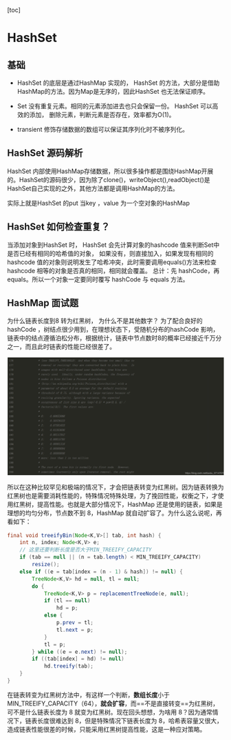 [toc]


# HashSet

## 基础


* HashSet 的底层是通过HashMap 实现的， HashSet 的方法，大部分是借助HashMap的方法。因为Map是无序的，因此HashSet 也无法保证顺序。

* Set 没有重复元素。相同的元素添加进去也只会保留一份。 HashSet 可以高效的添加， 删除元素，判断元素是否存在，效率都为O(1)。
* transient 修饰存储数据的数组可以保证其序列化时不被序列化。


## HashSet 源码解析
HashSet 内部使用HashMap存储数据，所以很多操作都是围绕HashMap开展的。HashSet的源码很少，因为除了clone()，writeObject(),readObject()是HashSet自己实现的之外，其他方法都是调用HashMap的方法。

实际上就是HashSet 的put 当key ，value 为一个空对象的HashMap



## HashSet 如何检查重复？
当添加对象到HashSet 时， HashSet 会先计算对象的hashcode 值来判断Set中是否已经有相同的哈希值的对象， 如果没有，则直接加入，如果发现有相同的hashcode 值的对象则说明发生了哈希冲突，此时需要调用equals()方法来检查hashcode 相等的对象是否真的相同，相同就会覆盖。
总计：先 hashCode，再 equals。所以一个对象一定要同时覆写 hashCode 与 equals 方法。




## HashMap 面试题

为什么链表长度到8 转为红黑树， 为什么不是其他数字？ 为了配合良好的hashCode ，树结点很少用到，在理想状态下，受随机分布的hashCode 影响，链表中的结点遵循泊松分布，根据统计，链表中节点数时8的概率已经接近千万分之一，而且此时链表的性能已经很差了。

![](images/2021-04-29-11-29-24.png)

所以在这种比较罕见和极端的情况下，才会把链表转变为红黑树。因为链表转换为红黑树也是需要消耗性能的，特殊情况特殊处理，为了挽回性能，权衡之下，才使用红黑树，提高性能。也就是大部分情况下，HashMap 还是使用的链表，如果是理想的均匀分布，节点数不到 8，HashMap 就自动扩容了。为什么这么说呢，再看如下：

```java
final void treeifyBin(Node<K,V>[] tab, int hash) {
    int n, index; Node<K,V> e;
    // 这里还要判断长度是否大于MIN_TREEIFY_CAPACITY
    if (tab == null || (n = tab.length) < MIN_TREEIFY_CAPACITY)
        resize();
    else if ((e = tab[index = (n - 1) & hash]) != null) {
        TreeNode<K,V> hd = null, tl = null;
        do {
            TreeNode<K,V> p = replacementTreeNode(e, null);
            if (tl == null)
                hd = p;
            else {
                p.prev = tl;
                tl.next = p;
            }
            tl = p;
        } while ((e = e.next) != null);
        if ((tab[index] = hd) != null)
            hd.treeify(tab);
    }
}
```

在链表转变为红黑树方法中，有这样一个判断，**数组长度**小于 MIN_TREEIFY_CAPACITY（64），**就会扩容**，而==不是直接转变==为红黑树，可不是什么链表长度为 8 就变为红黑树。现在回头想想，为啥用 8？因为通常情况下，链表长度很难达到 8，但是特殊情况下链表长度为 8，哈希表容量又很大，造成链表性能很差的时候，只能采用红黑树提高性能，这是一种应对策略。